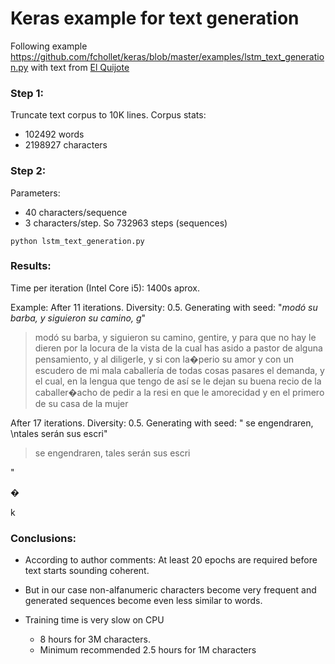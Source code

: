# Keras example for text generation
Following example https://github.com/fchollet/keras/blob/master/examples/lstm_text_generation.py with text from [El Quijote](http://www.gutenberg.org/cache/epub/2000/pg2000.txt)

### Step 1:
Truncate text corpus to 10K lines. Corpus stats:
* 102492 words
* 2198927 characters

### Step 2:

Parameters: 
* 40 characters/sequence
* 3 characters/step. So 732963 steps (sequences)
```
python lstm_text_generation.py
```

### Results:

Time per iteration (Intel Core i5): 1400s aprox.

Example:
After 11 iterations. Diversity: 0.5. Generating with seed: "*modó su barba, y siguieron su camino, g*"
>modó su barba, y siguieron su camino, gentire, y para que no hay le dieren por la locura de la vista de la cual has asido a pastor de alguna pensamiento, y al diligerle, y si con la�perio su amor y con un escudero de mi mala caballería de todas cosas pasares el demanda, y el cual, en la lengua que tengo de así se le dejan su buena recio de la caballer�acho de pedir a la resi en que le amorecidad y en el primero de su casa de la mujer

After 17 iterations. Diversity: 0.5. Generating with seed: " se engendraren, \ntales serán sus escri"
>se engendraren,
tales serán sus escri


"




�









k



### Conclusions:

* According to author comments:
At least 20 epochs are required before text starts sounding coherent.

* But in our case non-alfanumeric characters become very frequent and generated sequences become even less similar to words.

* Training time is very slow on CPU
  * 8 hours for 3M characters. 
  * Minimum recommended 2.5 hours for 1M characters 




